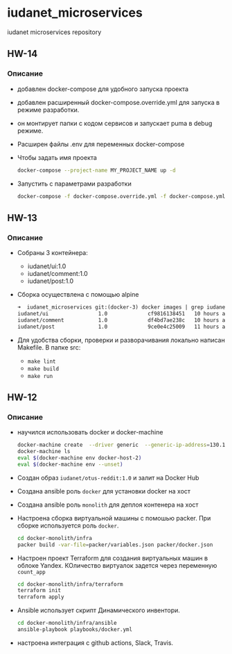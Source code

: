 # iudanet_microservices

iudanet microservices repository

## HW-14

### Описание

* добавлен docker-compose для удобного запуска проекта
* добавлен расширенный docker-compose.override.yml для запуска в режиме разработки.
* он монтирует папки с кодом сервисов и запускает puma в debug режиме.
* Расширен файлы .env для переменных docker-compose
* Чтобы задать имя проекта

    ```bash
    docker-compose --project-name MY_PROJECT_NAME up -d
    ```

* Запустить с параметрами разработки

    ```bash
    docker-compose -f docker-compose.override.yml -f docker-compose.yml up  -d
    ```

## HW-13

### Описание

* Собраны 3 контейнера:
  * iudanet/ui:1.0
  * iudanet/comment:1.0
  * iudanet/post:1.0
* Сборка осуществлена с помощью alpine

    ```txt
    ➜  iudanet_microservices git:(docker-3) docker images | grep iudanet
    iudanet/ui                1.0             cf9816138451   10 hours ago   146MB
    iudanet/comment           1.0             df4bd7ae238c   10 hours ago   144MB
    iudanet/post              1.0             9ce0e4c25009   11 hours ago   106MB
    ```

* Для удобства сборки, проверки и разворачивания локально написан Makefile. В папке src:
  * `make lint`
  * `make build`
  * `make run`

## HW-12

### Описание

* научился использовать docker  и docker-machine

    ```bash
    docker-machine create  --driver generic  --generic-ip-address=130.193.46.19  --generic-ssh-user ubuntu  --generic-ssh-key ~/.ssh/appuser  docker-host-2
    docker-machine ls
    eval $(docker-machine env docker-host-2)
    eval $(docker-machine env --unset)
    ```

* Создан образ `iudanet/otus-reddit:1.0` и залит на Docker Hub
* Создана ansible роль `docker` для установки docker на хост
* Создана ansible роль `monolith` для деплоя контенера на хост
* Настроена сборка виртуальной машины с помошью packer. При сборке используется роль `docker`.

    ```bash
    cd docker-monolith/infra
    packer build -var-file=packer/variables.json packer/docker.json
    ```

* Настроен проект Terraform для создания виртуальных машин в облоке Yandex. КОличество виртуалок задется через переменную `count_app`

    ```bash
    cd docker-monolith/infra/terraform
    terraform init
    terraform apply
    ```

* Ansible использует скрипт Динамического инвентори.

    ```bash
    cd docker-monolith/infra/ansible
    ansible-playbook playbooks/docker.yml
    ```

* настроена интеграция с github actions, Slack, Travis.
